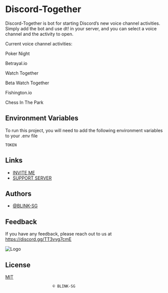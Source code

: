 ﻿


# Discord-Together

 

Discord-Together is bot for starting Discord’s new voice channel activities. Simply add the bot and use dt! in your server, and you can select a voice channel and the activity to open.

Current voice channel activities:

Poker Night

Betrayal.io

Watch Together

Beta Watch Together

Fishington.io

Chess In The Park


## Environment Variables

To run this project, you will need to add the following environment variables to your .env file

`TOKEN`



  
## Links

 - [INVITE ME](https://discord.com/api/oauth2/authorize?client_id=891895400938750012&permissions=274881399872&scope=bot%20applications.commands)
 - [SUPPORT SERVER](https://discord.gg/TT3vvg7cmE)
 

  
## Authors

- [@BLINK-SG](https://github.com/BLINK-SG)

  
## Feedback

If you have any feedback, please reach out to us at https://discord.gg/TT3vvg7cmE

  
![Logo](https://cdn.discordapp.com/avatars/891895400938750012/3a41e110d695f0a3a98ba30c1313051a.webp?size=4096)



## License

[MIT](https://choosealicense.com/licenses/mit/)

      
                         © BLINK-SG


  